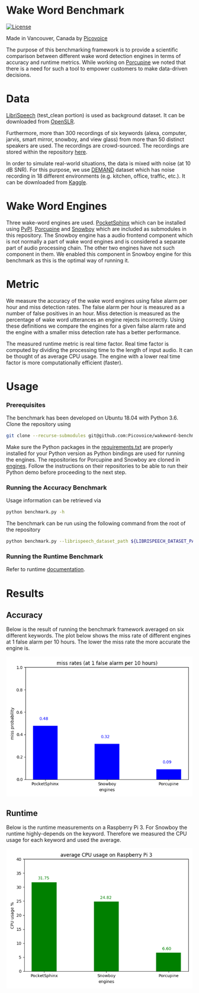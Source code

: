 # Wake Word Benchmark

[![License](https://img.shields.io/badge/License-Apache%202.0-blue.svg)](https://github.com/Picovoice/wakeword-benchmark/blob/master/LICENSE)

Made in Vancouver, Canada by [Picovoice](https://picovoice.ai)

The purpose of this benchmarking framework is to provide a scientific comparison between different wake word detection
engines in terms of accuracy and runtime metrics. While working on [Porcupine](https://github.com/Picovoice/Porcupine)
we noted that there is a need for such a tool to empower customers to make data-driven decisions.

# Data

[LibriSpeech](http://www.openslr.org/12/) (test_clean portion) is used as background dataset. It can be downloaded
from [OpenSLR](http://www.openslr.org/resources/12/test-clean.tar.gz).

Furthermore, more than 300 recordings of six keywords (alexa, computer, jarvis, smart mirror, snowboy, and view glass)
from more than 50 distinct speakers are used. The recordings are crowd-sourced. The recordings are stored within the
repository [here](audio/).

In order to simulate real-world situations, the data is mixed with noise (at 10 dB SNR). For this purpose, we use
[DEMAND](https://asa.scitation.org/doi/abs/10.1121/1.4799597) dataset which has noise recording in 18 different
environments (e.g. kitchen, office, traffic, etc.). It can be downloaded from
[Kaggle](https://www.kaggle.com/aanhari/demand-dataset).

# Wake Word Engines

Three wake-word engines are used. [PocketSphinx](https://github.com/cmusphinx/pocketsphinx) which can
be installed using [PyPI](https://pypi.org/project/pocketsphinx/). [Porcupine](https://github.com/Picovoice/Porcupine)
and [Snowboy](https://github.com/Kitt-AI/snowboy) which are included as submodules in this repository. The Snowboy engine
has a audio frontend component which is not normally a part of wake word engines and is considered a  separate part of
audio processing chain. The other two engines have not such component in them. We enabled this component in Snowboy engine
for this benchmark as this is the optimal way of running it. 

# Metric

We measure the accuracy of the wake word engines using false alarm per hour and miss detection rates. The false alarm
per hour is measured as a number of false positives in an hour. Miss detection is measured as the percentage of wake word
 utterances an engine rejects incorrectly. Using these definitions we compare the engines for a given false alarm rate and
 the engine with a smaller miss detection rate has a better performance.

The measured runtime metric is real time factor. Real time factor is computed by dividing the processing time to the
length of input audio. It can be thought of as average CPU usage. The engine with a lower real time factor is more
computationally efficient (faster).

# Usage

### Prerequisites

The benchmark has been developed on Ubuntu 18.04 with Python 3.6. Clone the repository using

```bash
git clone --recurse-submodules git@github.com:Picovoice/wakeword-benchmark.git
```

Make sure the Python packages in the [requirements.txt](/requirements.txt) are properly installed for your Python
version as Python bindings are used for running the engines. The repositories for Porcupine and Snowboy are cloned in
[engines](/engines). Follow the instructions on their repositories to be able to run their Python demo before proceeding
to the next step.

### Running the Accuracy Benchmark

Usage information can be retrieved via

```bash
python benchmark.py -h
```

The benchmark can be run using the following command from the root of the repository

```bash
python benchmark.py --librispeech_dataset_path ${LIBRISPEECH_DATASET_PATH} --demand_dataset_path ${DEMAND_DATASET_PATH} --keyword ${KEYWORD}
```

### Running the Runtime Benchmark

Refer to runtime [documentation](/runtime/README.md).

# Results

## Accuracy

Below is the result of running the benchmark framework averaged on six different keywords. The plot below shows the miss
rate of different engines at 1 false alarm per 10 hours. The lower the miss rate the more accurate the engine is.

![](doc/img/summary.png)


## Runtime

Below is the runtime measurements on a Raspberry Pi 3. For Snowboy the runtime highly-depends on the keyword. Therefore
we measured the CPU usage for each keyword and used the average.

![](doc/img/cpu.png)
